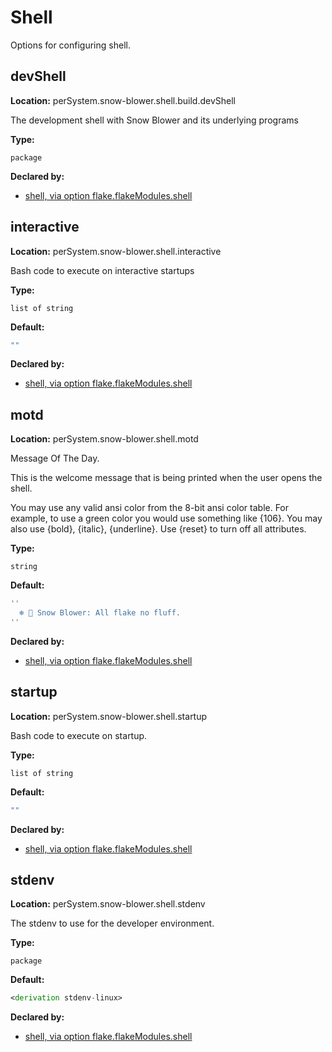 # Shell

Options for configuring shell.

## devShell
**Location:** perSystem.snow-blower.shell.build.devShell

The development shell with Snow Blower and its underlying programs

**Type:**

`package`

**Declared by:**

- [shell, via option flake.flakeModules.shell](modules/shell)


## interactive
**Location:** perSystem.snow-blower.shell.interactive

Bash code to execute on interactive startups

**Type:**

`list of string`

**Default:**
```nix
""
```

**Declared by:**

- [shell, via option flake.flakeModules.shell](modules/shell)


## motd
**Location:** perSystem.snow-blower.shell.motd

Message Of The Day.

This is the welcome message that is being printed when the user opens
the shell.

You may use any valid ansi color from the 8-bit ansi color table. For example, to use a green color you would use something like {106}. You may also use {bold}, {italic}, {underline}. Use {reset} to turn off all attributes.


**Type:**

`string`

**Default:**
```nix
''
  ❄️ 💨 Snow Blower: All flake no fluff.
''
```

**Declared by:**

- [shell, via option flake.flakeModules.shell](modules/shell)


## startup
**Location:** perSystem.snow-blower.shell.startup

Bash code to execute on startup.

**Type:**

`list of string`

**Default:**
```nix
""
```

**Declared by:**

- [shell, via option flake.flakeModules.shell](modules/shell)


## stdenv
**Location:** perSystem.snow-blower.shell.stdenv

The stdenv to use for the developer environment.

**Type:**

`package`

**Default:**
```nix
<derivation stdenv-linux>
```

**Declared by:**

- [shell, via option flake.flakeModules.shell](modules/shell)

